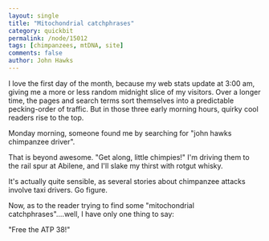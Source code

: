 ```yaml
---
layout: single 
title: "Mitochondrial catchphrases" 
category: quickbit
permalink: /node/15012
tags: [chimpanzees, mtDNA, site] 
comments: false 
author: John Hawks 
---
```


I love the first day of the month, because my web stats update at 3:00 am, giving me a more or less random midnight slice of my visitors. Over a longer time, the pages and search terms sort themselves into a predictable pecking-order of traffic. But in those three early morning hours, quirky cool readers rise to the top. 

Monday morning, someone found me by searching for "john hawks chimpanzee driver". 

That is beyond awesome. "Get along, little chimpies!" I'm driving them to the rail spur at Abilene, and I'll slake my thirst with rotgut whisky. 

It's actually quite sensible, as several stories about chimpanzee attacks involve taxi drivers. Go figure. 

Now, as to the reader trying to find some "mitochondrial catchphrases"....well, I have only one thing to say:

"Free the ATP 38!"

